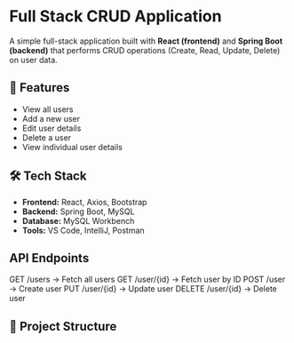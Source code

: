 # Full Stack CRUD Application

A simple full-stack application built with **React (frontend)** and **Spring Boot (backend)** that performs CRUD operations (Create, Read, Update, Delete) on user data.

## 🚀 Features
- View all users
- Add a new user
- Edit user details
- Delete a user
- View individual user details

## 🛠️ Tech Stack
- **Frontend:** React, Axios, Bootstrap
- **Backend:** Spring Boot, MySQL
- **Database:** MySQL Workbench
- **Tools:** VS Code, IntelliJ, Postman

## API Endpoints

GET /users → Fetch all users
GET /user/{id} → Fetch user by ID
POST /user → Create user
PUT /user/{id} → Update user
DELETE /user/{id} → Delete user

## 📂 Project Structure

